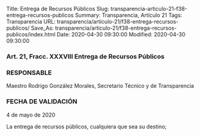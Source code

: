 Title: Entrega de Recursos Públicos
Slug: transparencia-articulo-21-f38-entrega-recursos-publicos
Summary: Transparencia, Artículo 21
Tags: Transparencia
URL: transparencia/articulo-21/f38-entrega-recursos-publicos/
Save_As: transparencia/articulo-21/f38-entrega-recursos-publicos/index.html
Date: 2020-04-30 09:30:00
Modified: 2020-04-30 09:30:00


### Art. 21, Fracc. XXXVIII Entrega de Recursos Públicos

### RESPONSABLE

Maestro Rodrigo González Morales, Secretario Técnico y de Transparencia

### FECHA DE VALIDACIÓN

4 de mayo de 2020

La entrega de recursos públicos, cualquiera que sea su destino;


